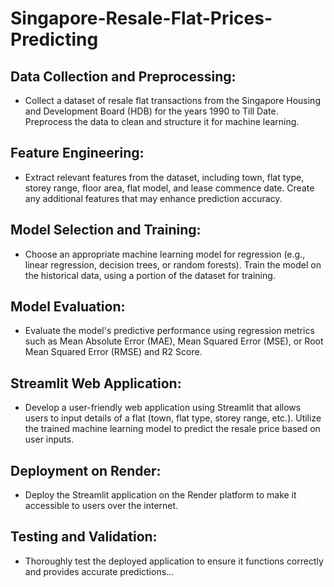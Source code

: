 # Singapore-Resale-Flat-Prices-Predicting
## Data Collection and Preprocessing:
- Collect a dataset of resale flat transactions from the Singapore Housing and Development Board (HDB) for the years 1990 to Till Date. Preprocess the data to clean and structure it for machine learning.
## Feature Engineering:
- Extract relevant features from the dataset, including town, flat type, storey range, floor area, flat model, and lease commence date. Create any additional features that may enhance prediction accuracy.
## Model Selection and Training:
- Choose an appropriate machine learning model for regression (e.g., linear regression, decision trees, or random forests). Train the model on the historical data, using a portion of the dataset for training.
## Model Evaluation: 
- Evaluate the model's predictive performance using regression metrics such as Mean Absolute Error (MAE), Mean Squared Error (MSE), or Root Mean Squared Error (RMSE) and R2 Score.
## Streamlit Web Application: 
- Develop a user-friendly web application using Streamlit that allows users to input details of a flat (town, flat type, storey range, etc.). Utilize the trained machine learning model to predict the resale price based on user inputs.
## Deployment on Render: 
- Deploy the Streamlit application on the Render platform to make it accessible to users over the internet.
## Testing and Validation:
- Thoroughly test the deployed application to ensure it functions correctly and provides accurate predictions...
